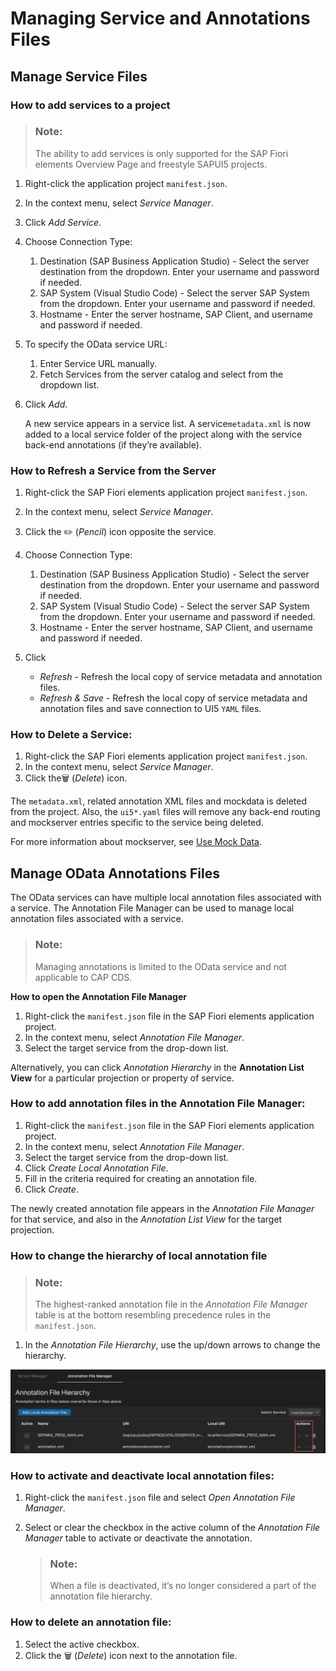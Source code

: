 <!-- loio8182ff3b19574f038bd636b9991aa24e -->

<link rel="stylesheet" type="text/css" href="../css/sap-icons.css"/>

# Managing Service and Annotations Files



<a name="loio8182ff3b19574f038bd636b9991aa24e__section_khb_j3p_ylb"/>

## Manage Service Files



### How to add services to a project

> ### Note:  
> The ability to add services is only supported for the SAP Fiori elements Overview Page and freestyle SAPUI5 projects.

1.  Right-click the application project `manifest.json`.
2.  In the context menu, select *Service Manager*.
3.  Click *Add Service*.
4.  Choose Connection Type:
    1.  Destination \(SAP Business Application Studio\) - Select the server destination from the dropdown. Enter your username and password if needed.
    2.  SAP System \(Visual Studio Code\) - Select the server SAP System from the dropdown. Enter your username and password if needed.
    3.  Hostname - Enter the server hostname, SAP Client, and username and password if needed.

5.  To specify the OData service URL:
    1.  Enter Service URL manually.
    2.  Fetch Services from the server catalog and select from the dropdown list.

6.  Click *Add*.

    A new service appears in a service list. A service`metadata.xml` is now added to a local service folder of the project along with the service back-end annotations \(if they’re available\).




### How to Refresh a Service from the Server

1.  Right-click the SAP Fiori elements application project `manifest.json`.
2.  In the context menu, select *Service Manager*.
3.  Click the :pencil2: \(*Pencil*\) icon opposite the service.
4.  Choose Connection Type:
    1.  Destination \(SAP Business Application Studio\) - Select the server destination from the dropdown. Enter your username and password if needed.
    2.  SAP System \(Visual Studio Code\) - Select the server SAP System from the dropdown. Enter your username and password if needed.
    3.  Hostname - Enter the server hostname, SAP Client, and username and password if needed.

5.  Click
    -   *Refresh* - Refresh the local copy of service metadata and annotation files.
    -   *Refresh & Save* - Refresh the local copy of service metadata and annotation files and save connection to UI5 `YAML` files.




### How to Delete a Service:

1.  Right-click the SAP Fiori elements application project `manifest.json`.
2.  In the context menu, select *Service Manager*.
3.  Click the:wastebasket: \(*Delete*\) icon.

The `metadata.xml`, related annotation XML files and mockdata is deleted from the project. Also, the `ui5*.yaml` files will remove any back-end routing and mockserver entries specific to the service being deleted.

For more information about mockserver, see [Use Mock Data](../Previewing-an-Application/use-mock-data-bda83a4.md).



<a name="loio8182ff3b19574f038bd636b9991aa24e__section_sl5_xd4_ylb"/>

## Manage OData Annotations Files

The OData services can have multiple local annotation files associated with a service. The Annotation File Manager can be used to manage local annotation files associated with a service.

> ### Note:  
> Managing annotations is limited to the OData service and not applicable to CAP CDS.

**How to open the Annotation File Manager**

1.  Right-click the `manifest.json` file in the SAP Fiori elements application project.
2.  In the context menu, select *Annotation File Manager*.
3.  Select the target service from the drop-down list.

Alternatively, you can click *Annotation Hierarchy* in the **Annotation List View** for a particular projection or property of service.



### How to add annotation files in the Annotation File Manager:

1.  Right-click the `manifest.json` file in the SAP Fiori elements application project.
2.  In the context menu, select *Annotation File Manager*.
3.  Select the target service from the drop-down list.
4.  Click *Create Local Annotation File*.
5.  Fill in the criteria required for creating an annotation file.
6.  Click *Create*.

The newly created annotation file appears in the *Annotation File Manager* for that service, and also in the *Annotation List View* for the target projection.



### How to change the hierarchy of local annotation file

> ### Note:  
> The highest-ranked annotation file in the *Annotation File Manager* table is at the bottom resembling precedence rules in the `manifest.json`.

1.  In the *Annotation File Hierarchy*, use the up/down arrows to change the hierarchy.

![Annotation File Hierarchy](images/Annotations_File_Hierarchy_a7d0242.png)



### How to activate and deactivate local annotation files:

1.  Right-click the `manifest.json` file and select *Open Annotation File Manager*.
2.  Select or clear the checkbox in the active column of the *Annotation File Manager* table to activate or deactivate the annotation.

    > ### Note:  
    > When a file is deactivated, it’s no longer considered a part of the annotation file hierarchy.




### How to delete an annotation file:

1.  Select the active checkbox.
2.  Click the :wastebasket: \(*Delete*\) icon next to the annotation file.

